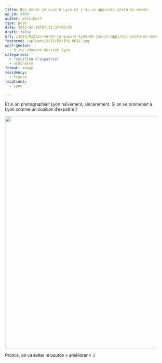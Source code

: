 ```yaml
---
title: Ben merde je suis à Lyon et j’ai un appareil photo de merde.
wp_id: 3464
author: philibert
type: post
date: 2013-02-18T07:31:37+00:00
draft: false
url: /2013/02/ben-merde-je-suis-a-lyon-et-jai-un-appareil-photo-de-merde/
featured: /uploads/2013/02/IMG_0014.jpg
wpcf-geoloc:
  - 9 rue edouard herriot lyon
categories:
  - "couillon d'expatrié"
  - ordinaire
format: image
residency:
  - France
locations:
  - Lyon

---
```

Et si on photographiait Lyon naïvement, sincèrement. Si on se promenait à Lyon comme un couillon d&rsquo;expatrié ?

[<img src="/uploads/2013/02/IMG_0014-1024x768.jpg" alt="" title="IMG_0014" width="1024" height="768" class="alignleft size-large wp-image-3465" srcset="/uploads/2013/02/IMG_0014-1024x768.jpg 1024w, /uploads/2013/02/IMG_0014-300x225.jpg 300w, /uploads/2013/02/IMG_0014-263x197.jpg 263w, /uploads/2013/02/IMG_0014-650x487.jpg 650w" sizes="(max-width: 1024px) 100vw, 1024px" />][1]

Promis, on va éviter le bouton « améliorer » :/

 [1]: /uploads/2013/02/IMG_0014.jpg